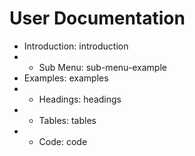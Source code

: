 # User Documentation

- Introduction: introduction
- - Sub Menu: sub-menu-example
- Examples: examples
- - Headings: headings
- - Tables: tables
- - Code: code
